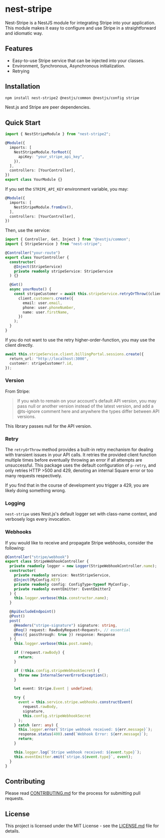 # nest-stripe

Nest-Stripe is a NestJS module for integrating Stripe into your application. This module makes it easy to configure and use Stripe in a straightforward and idiomatic way.

## Features

- Easy-to-use Stripe service that can be injected into your classes.
- Environment, Synchronous, Asynchronous initialization.
- Retrying

## Installation

```bash
npm install nest-stripe2 @nestjs/common @nestjs/config stripe
```

Nest.js and Stripe are peer dependencies.

## Quick Start

```typescript
import { NestStripeModule } from "nest-stripe2";

@Module({
  imports: [
    NestStripeModule.forRoot({
      apiKey: "your_stripe_api_key",
    }),
  ],
  controllers: [YourController],
})
export class YourModule {}
```

If you set the `STRIPE_API_KEY` environment variable, you may:

```typescript
@Module({
  imports: [
    NestStripeModule.fromEnv(),
  ],
  controllers: [YourController],
})
```

Then, use the service:

```typescript
import { Controller, Get, Inject } from "@nestjs/common";
import { StripeService } from "nest-stripe";

@Controller("your-route")
export class YourController {
  constructor(
    @Inject(StripeService)
    private readonly stripeService: StripeService
  ) {}

  @Get()
  async yourRoute() {
    const stripeCustomer = await this.stripeService.retryOrThrow((client) =>
      client.customers.create({
        email: user.email,
        phone: user.phoneNumber,
        name: user.firstName,
      })
    );
  }
}
```

If you do not want to use the retry higher-order-function, you may use the client directly.

```typescript
await this.stripeService.client.billingPortal.sessions.create({
  return_url: "http://localhost:3000",
  customer: stripeCustomer?.id,
});
```

### Version

From Stripe:

> If you wish to remain on your account's default API version, you may pass null or another version instead of the latest version, and add a @ts-ignore comment here and anywhere the types differ between API versions.

This library passes null for the API version.

### Retry

The `retryOrThrow` method provides a built-in retry mechanism for dealing with transient issues in your API calls. It retries the provided client function multiple times before eventually throwing an error if all attempts are unsuccessful. This package uses the default configuration of `p-retry`, and only retries HTTP >500 and 429, denoting an internal Square error or too many requests respectively.

If you find that in the course of development you trigger a 429, you are likely doing something wrong.

### Logging

`nest-stripe` uses Nest.js's default logger set with class-name context, and verbosely logs every invocation.

### Webhooks

If you would like to receive and propagate Stripe webhooks, consider the following:

```typescript
@Controller("stripe/webhook")
export class StripeWebhookController {
  private readonly logger = new Logger(StripeWebhookController.name);
  constructor(
    private readonly service: NestStripeService,
    @Inject(MyConfig.KEY)
    private readonly config: ConfigType<typeof MyConfig>,
    private readonly eventEmitter: EventEmitter2
  ) {
    this.logger.verbose(this.constructor.name);
  }

  @ApiExcludeEndpoint()
  @Post()
  post(
    @Headers("stripe-signature") signature: string,
    @Req() request: RawBodyRequest<Request>, // essential
    @Res({ passthrough: true }) response: Response
  ) {
    this.logger.verbose(this.post.name);

    if (!request.rawBody) {
      return;
    }

    if (!this.config.stripeWebhookSecret) {
      throw new InternalServerErrorException();
    }

    let event: Stripe.Event | undefined;

    try {
      event = this.service.stripe.webhooks.constructEvent(
        request.rawBody,
        signature,
        this.config.stripeWebhookSecret
      );
    } catch (err: any) {
      this.logger.error(`Stripe webhook received: ${err.message}`);
      response.status(400).send(`Webhook Error: ${err.message}`);
      return;
    }

    this.logger.log(`Stripe webhook received: ${event.type}`);
    this.eventEmitter.emit(`stripe.${event.type}`, event);
  }
}
```

## Contributing

Please read [CONTRIBUTING.md](CONTRIBUTING.md) for the process for submitting pull requests.

## License

This project is licensed under the MIT License - see the [LICENSE.md](LICENSE.md) file for details.
